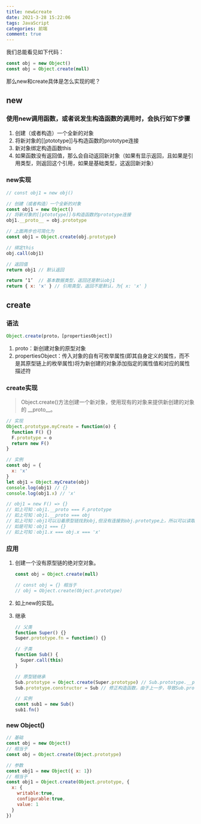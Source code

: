 ```yaml
---
title: new&create
date: 2021-3-28 15:22:06
tags: JavaScript
categories: 前端
comment: true
---
```


我们总能看见如下代码：

```js
const obj = new Object()
const obj = Object.create(null)
```

那么new和create具体是怎么实现的呢？

## new

### 使用new调用函数，或者说发生构造函数的调用时，会执行如下步骤

1. 创建（或者构造）一个全新的对象
2. 将新对象的[[ptototype]]与构造函数的prototype连接
3. 新对象绑定构造函数this
4. 如果函数没有返回值，那么会自动返回新对象（如果有显示返回，且如果是引用类型，则返回这个引用，如果是基础类型，这返回新对象）

### new实现

```js
// const obj1 = new obj()

// 创建（或者构造）一个全新的对象 
const obj1 = new Object()
// 将新对象的[[ptototype]]与构造函数的prototype连接
obj1.__proto__ = obj.prototype

// 上面两步也可简化为
const obj1 = Object.create(obj.prototype)

// 绑定this
obj.call(obj1)

// 返回值
return obj1 // 默认返回

return ‘1’  // 基本数据类型，返回还是默认obj1
return { x: 'x' } // 引用类型，返回不是默认，为{ x: 'x' }
```

## create

### 语法

```js
Object.create(proto，[propertiesObject])
```

1. proto：新创建对象的原型对象
2. propertiesObject：传入对象的自有可枚举属性(即其自身定义的属性，而不是其原型链上的枚举属性)将为新创建的对象添加指定的属性值和对应的属性描述符

### create实现

> Object.create()方法创建一个新对象，使用现有的对象来提供新创建的对象的 \_\_proto\_\_。

```js
// 实现
Object.prototype.myCreate = function(o) {
  function F() {}
  F.prototype = o
  return new F()
}

// 实例
const obj = {
  x: 'x'
}
let obj1 = Object.myCreate(obj)
console.log(obj1) // {}
console.log(obj1.x) // 'x'

// obj1 = new F() => {}
// 如上可知：obj1.__proto === F.prototype
// 如上可知：obj1.__proto === obj
// 如上可知：obj1可以沿着原型链找到obj,但没有连接到obj.prototype上，所以可以读取obj，读取不了原型（obj.prototype）上的属性
// 如是可知：obj1 === {}
// 如上可知：obj1.x === obj.x === 'x'
```

### 应用

1. 创建一个没有原型链的绝对空对象。

    ```js
    const obj = Object.create(null)

    // const obj = {} 相当于
    // obj = Object.create(Object.prototype) 
    ```

2. 如上new的实现。
3. 继承

    ```js
    // 父类
    function Super() {}
    Super.prototype.fn = function() {}
    
    // 子类
    function Sub() {
      Super.call(this)
    }

    // 原型链继承
    Sub.prototype = Object.create(Super.prototype) // Sub.prototype.__proto__ = Super.prototype
    Sub.prototype.constructor = Sub // 修正构造函数，由于上一步，导致Sub.prototype.constructor === Sup

    // 实例
    const sub1 = new Sub()
    sub1.fn()
    ```

### new Object()

```js
// 基础
const obj = new Object()
// 相当于
const obj = Object.create(Object.prototype)

// 参数
const obj1 = new Object({ x: 1})
// 相当于
const obj1 = Object.create(Object.prototype, {
  x: {
    writable:true,
    configurable:true,
    value: 1
  }
})
```
